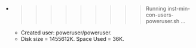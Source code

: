 * >>>>>>>>> Running inst-min-con-users-poweruser.sh ...
  * Created user: poweruser/poweruser.
  * Disk size = 1455612K. Space Used = 36K.
